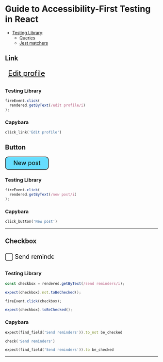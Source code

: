 # Guide to Accessibility-First Testing in React

- [Testing Library](https://testing-library.com/):
  - [Queries](https://testing-library.com/docs/dom-testing-library/api-queries)
  - [Jest matchers](https://github.com/testing-library/jest-dom)

## Link

<svg viewBox="0 0 144 44" width="144" height="44">
  <text text-anchor="left" x="10" y="28" style="font-size: 1.5rem; text-decoration: underline;">Edit profile</text>
</svg>

### Testing Library

```ts
fireEvent.click(
  rendered.getByText(/edit profile/i)
);
```

### Capybara

```ruby
click_link('Edit profile')
```

## Button

<svg viewBox="0 0 144 44" width="144" height="44">
  <rect x="1" y="1" width="142" height="42" rx="10" stroke-width="2" stroke="#444" fill="#6df" />
  <text text-anchor="middle" x="72" y="28" style="font-size: 1.25rem;">New post</text>
</svg>

### Testing Library

```ts
fireEvent.click(
  rendered.getByText(/new post/i)
);
```

### Capybara

```ruby
click_button('New post')
```

----

## Checkbox

<svg viewBox="0 0 160 44" width="160" height="44">
  <rect x="1" y="10" width="24" height="24" rx="6" stroke-width="2" stroke="#444" fill="white" />
  <text text-anchor="left" x="32" y="28" style="font-size: 1.25rem;">Send reminders</text>
</svg>

### Testing Library

```ts
const checkbox = rendered.getByText(/send reminders/i);

expect(checkbox).not.toBeChecked();

fireEvent.click(checkbox);

expect(checkbox).toBeChecked();
```

### Capybara

```ruby
expect(find_field('Send reminders')).to_not be_checked

check('Send reminders')

expect(find_field('Send reminders')).to be_checked
```

----

